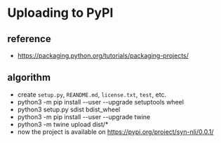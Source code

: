 # Uploading to PyPI

## reference
- https://packaging.python.org/tutorials/packaging-projects/

## algorithm
- create `setup.py`, `REANDME.md`, `license.txt`, `test`, etc.
- python3 -m pip install --user --upgrade setuptools wheel
- python3 setup.py sdist bdist_wheel
- python3 -m pip install --user --upgrade twine
- python3 -m twine upload dist/*
- now the project is available on https://pypi.org/project/syn-nli/0.0.1/